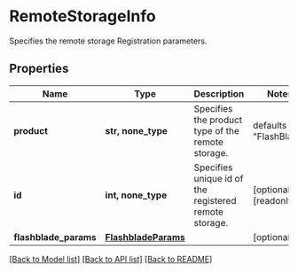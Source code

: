 # RemoteStorageInfo

Specifies the remote storage Registration parameters.

## Properties
Name | Type | Description | Notes
------------ | ------------- | ------------- | -------------
**product** | **str, none_type** | Specifies the product type of the remote storage. | defaults to "FlashBlade"
**id** | **int, none_type** | Specifies unique id of the registered remote storage. | [optional] [readonly] 
**flashblade_params** | [**FlashbladeParams**](FlashbladeParams.md) |  | [optional] 

[[Back to Model list]](../README.md#documentation-for-models) [[Back to API list]](../README.md#documentation-for-api-endpoints) [[Back to README]](../README.md)


